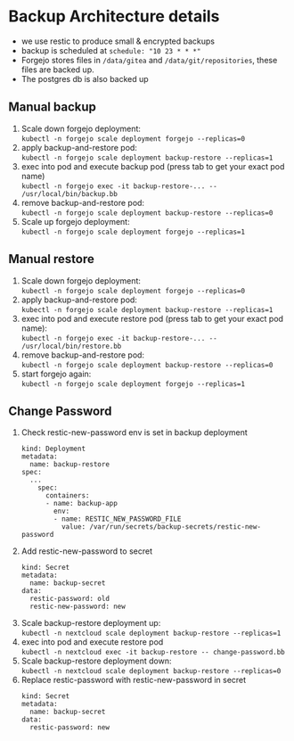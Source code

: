 # Backup Architecture details

* we use restic to produce small & encrypted backups
* backup is scheduled at `schedule: "10 23 * * *"`
* Forgejo stores files in `/data/gitea` and `/data/git/repositories`, these files are backed up. 
* The postgres db is also backed up

## Manual backup

1. Scale down forgejo deployment:   
   `kubectl -n forgejo scale deployment forgejo --replicas=0`
2. apply backup-and-restore pod:   
  `kubectl -n forgejo scale deployment backup-restore --replicas=1`
3. exec into pod and execute backup pod (press tab to get your exact pod name)   
   `kubectl -n forgejo exec -it backup-restore-... -- /usr/local/bin/backup.bb`
4. remove backup-and-restore pod:   
   `kubectl -n forgejo scale deployment backup-restore --replicas=0`
5. Scale up forgejo deployment:   
   `kubectl -n forgejo scale deployment forgejo --replicas=1`

## Manual restore

1. Scale down forgejo deployment:  
   `kubectl -n forgejo scale deployment forgejo --replicas=0`
2. apply backup-and-restore pod:   
  `kubectl -n forgejo scale deployment backup-restore --replicas=1`
3. exec into pod and execute restore pod (press tab to get your exact pod name):   
   `kubectl -n forgejo exec -it backup-restore-... -- /usr/local/bin/restore.bb`
4. remove backup-and-restore pod:   
   `kubectl -n forgejo scale deployment backup-restore --replicas=0`
5. start forgejo again:  
   `kubectl -n forgejo scale deployment forgejo --replicas=1`

## Change Password

1. Check restic-new-password env is set in backup deployment   
   ```
   kind: Deployment
   metadata:
     name: backup-restore
   spec:
     ...
       spec:
         containers:
         - name: backup-app
           env:
           - name: RESTIC_NEW_PASSWORD_FILE
             value: /var/run/secrets/backup-secrets/restic-new-password
   ```
2. Add restic-new-password to secret   
   ```
   kind: Secret
   metadata:
     name: backup-secret
   data:
     restic-password: old
     restic-new-password: new
   ```
3. Scale backup-restore deployment up:   
   `kubectl -n nextcloud scale deployment backup-restore --replicas=1`
4. exec into pod and execute restore pod   
   `kubectl -n nextcloud exec -it backup-restore -- change-password.bb`
5. Scale backup-restore deployment down:   
  `kubectl -n nextcloud scale deployment backup-restore --replicas=0`
6. Replace restic-password with restic-new-password in secret   
   ```
   kind: Secret
   metadata:
     name: backup-secret
   data:
     restic-password: new
   ```
